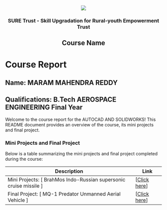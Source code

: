 <!-- PROJECT LOGO -->
<br />

<div align="center">
   <img src='https://user-images.githubusercontent.com/73131499/166115643-d3187f47-d38f-41b2-ae42-5ecbbc60de14.png' />


<h3 align="center">SURE Trust - Skill Upgradation for Rural-youth Empowerment Trust</h3>
  <h2> Course Name </h2>
</div>

# Course Report

## Name: MARAM MAHENDRA REDDY

## Qualifications: B.Tech AEROSPACE ENGINEERING Final Year

Welcome to the course report for the AUTOCAD AND SOLIDWORKS! This README document provides an overview of the course, its mini projects and final project.

### Mini Projects and Final Project

Below is a table summarizing the mini projects and final project completed during the course:

| Description                               | Link                                    |
|-------------------------------------------|-----------------------------------------|
| Mini Projects: [ BrahMos Indo-Russian supersonic cruise missile ]     | [[Click here](https://github.com/MahindraReddy369/G7_Autocad/tree/main/Mini%20Projects/Mahendra%20Reddy%20Maram)]                         |
| Final Project: [ MQ-1 Predator Unmanned Aerial Vehicle ]     | [[Click here](https://github.com/MahindraReddy369/G7_Autocad/tree/main/Final%20Project/Mahendra%20Reddy%20Maram)]                         |
